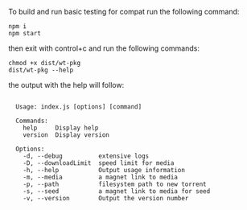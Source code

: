 To build and run basic testing for compat run the following command:
```
npm i
npm start
```

then exit with control+c and run the following commands:
```
chmod +x dist/wt-pkg
dist/wt-pkg --help
```

the output with the help will follow:
```

  Usage: index.js [options] [command]
  
  Commands:
    help     Display help
    version  Display version
  
  Options:
    -d, --debug          extensive logs
    -D, --downloadLimit  speed limit for media
    -h, --help           Output usage information
    -m, --media          a magnet link to media
    -p, --path           filesystem path to new torrent
    -s, --seed           a magnet link to media for seed
    -v, --version        Output the version number
  

```